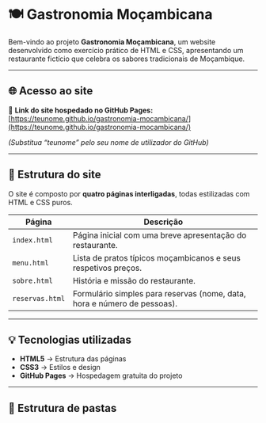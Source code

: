 # 🍽️ Gastronomia Moçambicana

Bem-vindo ao projeto **Gastronomia Moçambicana**, um website desenvolvido como exercício prático de HTML e CSS, apresentando um restaurante fictício que celebra os sabores tradicionais de Moçambique.

---

## 🌐 Acesso ao site

🔗 **Link do site hospedado no GitHub Pages:**  
[https://teunome.github.io/gastronomia-mocambicana/](https://teunome.github.io/gastronomia-mocambicana/)

*(Substitua “teunome” pelo seu nome de utilizador do GitHub)*

---

## 📄 Estrutura do site

O site é composto por **quatro páginas interligadas**, todas estilizadas com HTML e CSS puros.

| Página | Descrição |
|--------|------------|
| `index.html` | Página inicial com uma breve apresentação do restaurante. |
| `menu.html` | Lista de pratos típicos moçambicanos e seus respetivos preços. |
| `sobre.html` | História e missão do restaurante. |
| `reservas.html` | Formulário simples para reservas (nome, data, hora e número de pessoas). |

---

## 💡 Tecnologias utilizadas

- **HTML5** → Estrutura das páginas  
- **CSS3** → Estilos e design  
- **GitHub Pages** → Hospedagem gratuita do projeto  

---

## 📁 Estrutura de pastas

